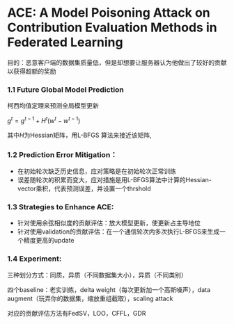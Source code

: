 # ACE: A Model Poisoning Attack on Contribution Evaluation Methods in Federated Learning

目的：恶意客户端的数据集质量低，但是却想要让服务器认为他做出了较好的贡献以获得超额的奖励

### 1.1 Future Global Model Prediction

柯西均值定理来预测全局模型更新

$g^t = g^{t−1} + H^t (w^t − w^{t−1})$

其中$H$为Hessian矩阵，用L-BFGS 算法来接近该矩阵, 

### 1.2 Prediction Error Mitigation：

- 在初始轮次缺乏历史信息，应对策略是在初始轮次正常训练
- 误差随轮次的积累而变大，应对措施是用L-BFGS算法中计算的Hessian-vector乘积，代表预测误差，并设置一个thrshold

### 1.3 Strategies to Enhance ACE:

- 针对使用余弦相似度的贡献评估：放大模型更新，使更新占主导地位
- 针对使用validation的贡献评估：在一个通信轮次内多次执行L-BFGS来生成一个精度更高的update

### 1.4 Experiment:

三种划分方式：同质，异质（不同数据集大小），异质（不同类别）

四个baseline：老实训练，delta weight（每次更新加一个高斯噪声），data augment（玩弄你的数据集，缩放重组截取），scaling attack

对应的贡献评估方法有FedSV，LOO，CFFL，GDR